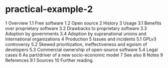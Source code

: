 # practical-example-2
1	Overview
1.1	Free software
1.2	Open source
2	History
3	Usage
3.1	Benefits over proprietary software
3.2	Drawbacks to proprietary software
3.3	Adoption by governments
3.4	Adoption by supranational unions and international organizations
4	Production
5	Issues and incidents
5.1	GPLv3 controversy
5.2	Skewed prioritization, ineffectiveness and egoism of developers
5.3	Commercial ownership of open-source software
5.4	Legal cases
6	As part/driver of a new socio-economic model
7	See also
8	Notes
9	References
9.1	Sources
10	Further reading.
